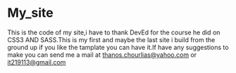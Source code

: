 # My_site
This is the code of my site,i have to thank DevEd for the course he did on CSS3 AND SASS.This is my first and maybe the last site i build from the ground up if you like the tamplate you can have it.If have any suggestions to make you can send me a mail at thanos.chourlias@yahoo.com or it219113@gmail.com
